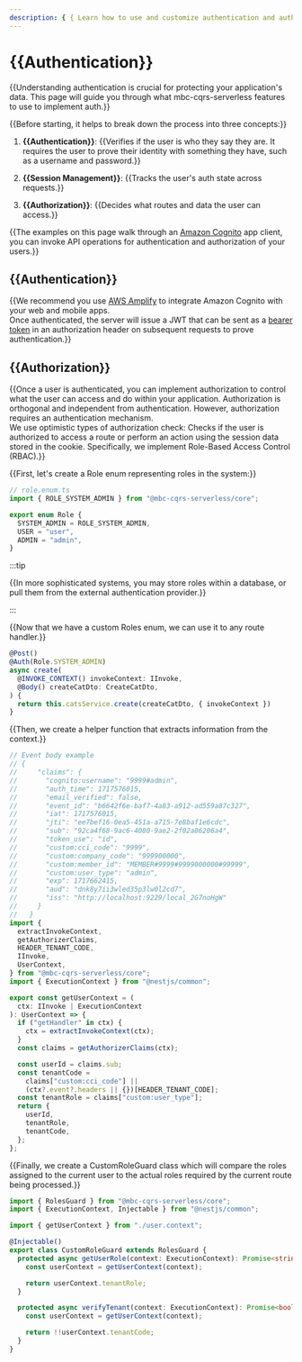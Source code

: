 ```yaml
---
description: { { Learn how to use and customize authentication and authorization. } }
---
```


# {{Authentication}}

{{Understanding authentication is crucial for protecting your application's data. This page will guide you through what mbc-cqrs-serverless features to use to implement auth.}}

{{Before starting, it helps to break down the process into three concepts:}}

1. **{{Authentication}}**: {{Verifies if the user is who they say they are. It requires the user to prove their identity with something they have, such as a username and password.}}

2. **{{Session Management}}**: {{Tracks the user's auth state across requests.}}

3. **{{Authorization}}**: {{Decides what routes and data the user can access.}}

{{The examples on this page walk through an [Amazon Cognito](https://aws.amazon.com/cognito/) app client, you can invoke API operations for authentication and authorization of your users.}}

## {{Authentication}}

{{We recommend you use [AWS Amplify](https://docs.amplify.aws/nextjs/) to integrate Amazon Cognito with your web and mobile apps. <br/> Once authenticated, the server will issue a JWT that can be sent as a [bearer token](https://datatracker.ietf.org/doc/html/rfc6750) in an authorization header on subsequent requests to prove authentication.}}

## {{Authorization}}

{{Once a user is authenticated, you can implement authorization to control what the user can access and do within your application. Authorization is orthogonal and independent from authentication. However, authorization requires an authentication mechanism. <br/> We use optimistic types of authorization check: Checks if the user is authorized to access a route or perform an action using the session data stored in the cookie. Specifically, we implement Role-Based Access Control (RBAC).}}

{{First, let's create a Role enum representing roles in the system:}}

```ts
// role.enum.ts
import { ROLE_SYSTEM_ADMIN } from "@mbc-cqrs-serverless/core";

export enum Role {
  SYSTEM_ADMIN = ROLE_SYSTEM_ADMIN,
  USER = "user",
  ADMIN = "admin",
}
```

:::tip

{{In more sophisticated systems, you may store roles within a database, or pull them from the external authentication provider.}}

:::

{{Now that we have a custom Roles enum, we can use it to any route handler.}}

```ts
@Post()
@Auth(Role.SYSTEM_ADMIN)
async create(
  @INVOKE_CONTEXT() invokeContext: IInvoke,
  @Body() createCatDto: CreateCatDto,
) {
  return this.catsService.create(createCatDto, { invokeContext })
}
```

{{Then, we create a helper function that extracts information from the context.}}

```ts
// Event body example
// {
//     "claims": {
//       "cognito:username": "9999#admin",
//       "auth_time": 1717576015,
//       "email_verified": false,
//       "event_id": "b6642f6e-baf7-4a83-a912-ad559a87c327",
//       "iat": 1717576015,
//       "jti": "ee7bef16-0ea5-451a-a715-7e8baf1e6cdc",
//       "sub": "92ca4f68-9ac6-4080-9ae2-2f02a86206a4",
//       "token_use": "id",
//       "custom:cci_code": "9999",
//       "custom:company_code": "999900000",
//       "custom:member_id": "MEMBER#9999#9999000000#99999",
//       "custom:user_type": "admin",
//       "exp": 1717662415,
//       "aud": "dnk8y7ii3wled35p3lw0l2cd7",
//       "iss": "http://localhost:9229/local_2G7noHgW"
//     }
//   }
import {
  extractInvokeContext,
  getAuthorizerClaims,
  HEADER_TENANT_CODE,
  IInvoke,
  UserContext,
} from "@mbc-cqrs-serverless/core";
import { ExecutionContext } from "@nestjs/common";

export const getUserContext = (
  ctx: IInvoke | ExecutionContext
): UserContext => {
  if ("getHandler" in ctx) {
    ctx = extractInvokeContext(ctx);
  }
  const claims = getAuthorizerClaims(ctx);

  const userId = claims.sub;
  const tenantCode =
    claims["custom:cci_code"] ||
    (ctx?.event?.headers || {})[HEADER_TENANT_CODE];
  const tenantRole = claims["custom:user_type"];
  return {
    userId,
    tenantRole,
    tenantCode,
  };
};
```

{{Finally, we create a CustomRoleGuard class which will compare the roles assigned to the current user to the actual roles required by the current route being processed.}}

```ts
import { RolesGuard } from "@mbc-cqrs-serverless/core";
import { ExecutionContext, Injectable } from "@nestjs/common";

import { getUserContext } from "./user.context";

@Injectable()
export class CustomRoleGuard extends RolesGuard {
  protected async getUserRole(context: ExecutionContext): Promise<string> {
    const userContext = getUserContext(context);

    return userContext.tenantRole;
  }

  protected async verifyTenant(context: ExecutionContext): Promise<boolean> {
    const userContext = getUserContext(context);

    return !!userContext.tenantCode;
  }
}
```
